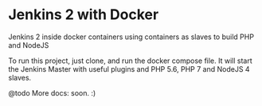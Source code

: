 # Jenkins 2 with Docker
Jenkins 2 inside docker containers using containers as slaves to build PHP and NodeJS

To run this project, just clone, and run the docker compose file. It will start the Jenkins Master with useful plugins and PHP 5.6, PHP 7 and NodeJS 4 slaves.

@todo More docs: soon. :)
